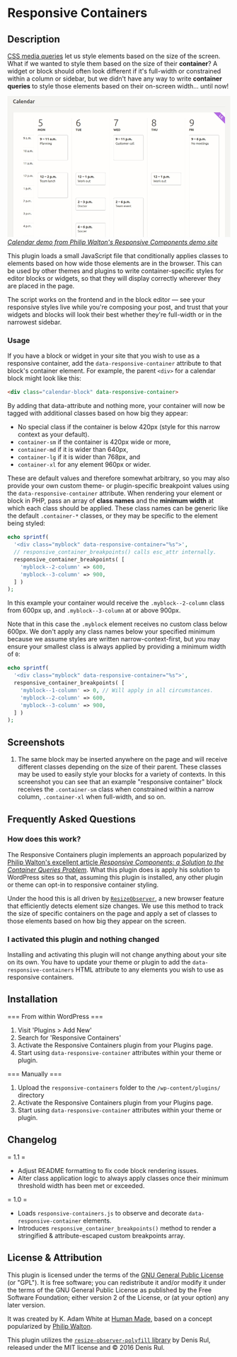 <!-- ignore -->
# Responsive Containers
<!-- /ignore -->

## Description

[CSS media queries](https://developer.mozilla.org/en-US/docs/Web/CSS/Media_Queries/Using_media_queries) let us style elements based on the size of the screen. What if we wanted to style them based on the size of their **container**? A widget or block should often look different if it's full-width or constrained within a column or sidebar, but we didn't have any way to write **container queries** to style those elements based on their on-screen width&hellip; until now!

<!-- ignore -->
![Philip Walton's "Calendar" responsive components demo](./docs/images/responsive-components-calendar-demo.gif)
_[Calendar demo from Philip Walton's Responsive Components demo site](https://philipwalton.github.io/responsive-components/#calendar)_
<!-- /ignore -->

This plugin loads a small JavaScript file that conditionally applies classes to elements based on how wide those elements are in the browser. This can be used by other themes and plugins to write container-specific styles for editor blocks or widgets, so that they will display correctly wherever they are placed in the page.

The script works on the frontend and in the block editor — see your responsive styles live while you're composing your post, and trust that your widgets and blocks will look their best whether they're full-width or in the narrowest sidebar.

### Usage

If you have a block or widget in your site that you wish to use as a responsive container, add the `data-responsive-container` attribute to that block's container element. For example, the parent `<div>` for a calendar block might look like this:

```html
<div class="calendar-block" data-responsive-container>
```

By adding that data-attribute and nothing more, your container will now be tagged with additional classes based on how big they appear:
- No special class if the container is below 420px (style for this narrow context as your default).
- `container-sm` if the container is 420px wide or more,
- `container-md` if it is wider than 640px,
- `container-lg` if it is wider than 768px, and
- `container-xl` for any element 960px or wider.

These are default values and therefore somewhat arbitrary, so you may also provide your own custom theme- or plugin-specific breakpoint values using the `data-responsive-container` attribute. When rendering your element or block in PHP, pass an array of **class names** and the **minimum width** at which each class should be applied. These class names can be generic like the default `.container-*` classes, or they may be specific to the element being styled:

```php
echo sprintf(
  '<div class="myblock" data-responsive-container="%s">',
  // responsive_container_breakpoints() calls esc_attr internally.
  responsive_container_breakpoints( [
    'myblock--2-column' => 600,
    'myblock--3-column' => 900,
  ] )
);
```

In this example your container would receive the `.myblock--2-column` class from 600px up, and `.myblock--3-column` at or above 900px.

Note that in this case the `.myblock` element receives no custom class below 600px. We don't apply any class names below your specified minimum because we assume styles are written narrow-context-first, but you may ensure your smallest class is always applied by providing a minimum width of `0`:

```php
echo sprintf(
  '<div class="myblock" data-responsive-container="%s">',
  responsive_container_breakpoints( [
    'myblock--1-column' => 0, // Will apply in all circumstances.
    'myblock--2-column' => 600,
    'myblock--3-column' => 900,
  ] )
);
```

## Screenshots

1. The same block may be inserted anywhere on the page and will receive different classes depending on the size of their parent. These classes may be used to easily style your blocks for a variety of contexts. In this screenshot you can see that an example "responsive container" block receives the `.container-sm` class when constrained within a narrow column, `.container-xl` when full-width, and so on.

## Frequently Asked Questions

### How does this work?

The Responsive Containers plugin implements an approach popularized by [Philip Walton's excellent article _Responsive Components: a Solution to the Container Queries Problem_](https://philipwalton.com/articles/responsive-components-a-solution-to-the-container-queries-problem/). What this plugin does is apply his solution to WordPress sites so that, assuming this plugin is installed, any other plugin or theme can opt-in to responsive container styling.

Under the hood this is all driven by [`ResizeObserver`](https://developer.mozilla.org/en-US/docs/Web/API/ResizeObserver), a new browser feature that efficiently detects element size changes. We use this method to track the size of specific containers on the page and apply a set of classes to those elements based on how big they appear on the screen.

### I activated this plugin and nothing changed

Installing and activating this plugin will not change anything about your site on its own. You have to update your theme or plugin to add the `data-responsive-containers` HTML attribute to any elements you wish to use as responsive containers.

## Installation

=== From within WordPress ===

1. Visit 'Plugins > Add New'
1. Search for 'Responsive Containers'
1. Activate the Responsive Containers plugin from your Plugins page.
1. Start using `data-responsive-container` attributes within your theme or plugin.

=== Manually ===

1. Upload the `responsive-containers` folder to the `/wp-content/plugins/` directory
1. Activate the Responsive Containers plugin from your Plugins page.
1. Start using `data-responsive-container` attributes within your theme or plugin.

## Changelog

= 1.1 =
* Adjust README formatting to fix code block rendering issues.
* Alter class application logic to always apply classes once their minimum threshold width has been met or exceeded.

= 1.0 =
* Loads `responsive-containers.js` to observe and decorate `data-responsive-container` elements.
* Introduces `responsive_container_breakpoints()` method to render a stringified & attribute-escaped custom breakpoints array.

## License & Attribution

This plugin is licensed under the terms of the [GNU General Public License](./license.txt) (or "GPL"). It is free software; you can redistribute it and/or modify it under the terms of the GNU General Public License as published by the Free Software Foundation; either version 2 of the License, or (at your option) any later version.

It was created by K. Adam White at [Human Made](https://humanmade.com), based on a concept popularized by [Philip Walton](https://philipwalton.com/).

This plugin utilizes the [`resize-observer-polyfill` library](https://www.npmjs.com/package/resize-observer-polyfill) by Denis Rul, released under the MIT license and &copy; 2016 Denis Rul.


